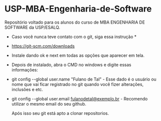 # USP-MBA-Engenharia-de-Software
Repositório voltado para os alunos do curso de MBA ENGENHARIA DE SOFTWARE da USP/ESALQ. 

* Caso você nunca teve contato com o git, siga essa instrução *
* https://git-scm.com/downloads
* Instale dando ok e next em todas as opções que aparecer em tela.
* Depois de instalado, abra o CMD no windows e digite essas informações:
*  git config --global user.name "Fulano de Tal" - Esse dado é o usuário ou nome que vai ficar registrado no git quando você fizer alterações, inclusões e etc. 
*  git config --global user.email fulanodetal@exemplo.br - Recomendo utilizar o mesmo email do seu github.

   Após isso seu git está apto a clonar repositorios. 
